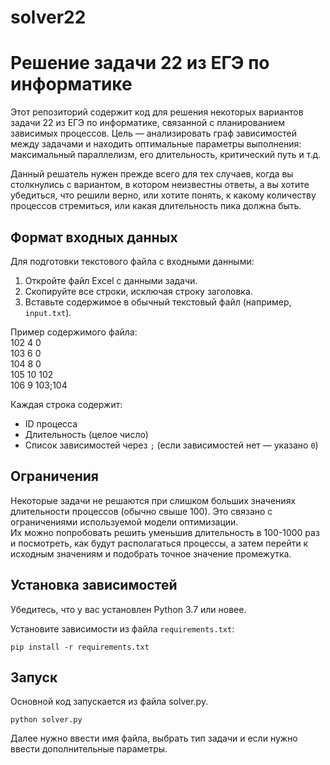 # solver22
# Решение задачи 22 из ЕГЭ по информатике

Этот репозиторий содержит код для решения некоторых вариантов задачи 22 из ЕГЭ по информатике, связанной с планированием зависимых процессов. Цель — анализировать граф зависимостей между задачами и находить оптимальные параметры выполнения: максимальный параллелизм, его длительность, критический путь и т.д.  

Данный решатель нужен прежде всего для тех случаев, когда вы столкнулись с вариантом, в котором неизвестны ответы, а вы хотите убедиться, что решили верно, или хотите понять, к какому количеству процессов стремиться, или какая длительность пика должна быть.



## Формат входных данных

Для подготовки текстового файла с входными данными:

1. Откройте файл Excel с данными задачи.
2. Скопируйте все строки, исключая строку заголовка.
3. Вставьте содержимое в обычный текстовый файл (например, `input.txt`).

Пример содержимого файла:   
102	4	0  
103	6	0  
104	8	0  
105	10	102  
106	9	103;104  

Каждая строка содержит:
- ID процесса
- Длительность (целое число)
- Список зависимостей через `;` (если зависимостей нет — указано `0`)

## Ограничения

Некоторые задачи не решаются при слишком больших значениях длительности процессов (обычно свыше 100). Это связано с ограничениями используемой модели оптимизации.   
Их можно попробовать решить уменьшив длительность в 100-1000 раз и посмотреть, как будут располагаться процессы, а затем перейти к исходным значениям и подобрать точное значение промежутка.

## Установка зависимостей

Убедитесь, что у вас установлен Python 3.7 или новее.

Установите зависимости из файла `requirements.txt`:

```
pip install -r requirements.txt
```
## Запуск    
Основной код запускается из файла solver.py.
```
python solver.py
```
Далее нужно ввести имя файла, выбрать тип задачи и если нужно ввести дополнительные параметры.




